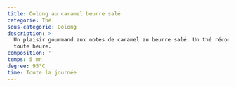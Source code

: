 ```yaml
---
title: Oolong au caramel beurre salé
categorie: Thé
sous-categorie: Oolong
description: >-
  Un plaisir gourmand aux notes de caramel au beurre salé. Un thé réconfortant à
  toute heure.
composition: ''
temps: 5 mn
degree: 95°C
time: Toute la journée
---
```


